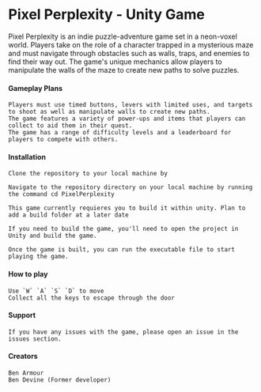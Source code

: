 # Pixel Perplexity - Unity Game
Pixel Perplexity is an indie puzzle-adventure game set in a neon-voxel world. Players take on the role of a character trapped in a mysterious maze and must navigate through obstacles such as walls, traps, and enemies to find their way out. The game's unique mechanics allow players to manipulate the walls of the maze to create new paths to solve puzzles.
#### Gameplay Plans

    Players must use timed buttons, levers with limited uses, and targets to shoot as well as manipulate walls to create new paths.
    The game features a variety of power-ups and items that players can collect to aid them in their quest.
    The game has a range of difficulty levels and a leaderboard for players to compete with others.

#### Installation

    Clone the repository to your local machine by

    Navigate to the repository directory on your local machine by running the command cd PixelPerplexity

    This game currently requieres you to build it within unity. Plan to add a build folder at a later date

    If you need to build the game, you'll need to open the project in Unity and build the game.

    Once the game is built, you can run the executable file to start playing the game.

#### How to play

    Use `W` `A` `S` `D` to move 
    Collect all the keys to escape through the door

#### Support

    If you have any issues with the game, please open an issue in the issues section.

#### Creators

    Ben Armour
    Ben Devine (Former developer)
